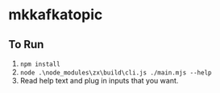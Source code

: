 # mkkafkatopic

## To Run
1. `npm install`
2. `node .\node_modules\zx\build\cli.js ./main.mjs --help`
3. Read help text and plug in inputs that you want.
